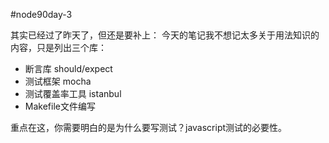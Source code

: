 #node90day-3

其实已经过了昨天了，但还是要补上：
今天的笔记我不想记太多关于用法知识的内容，只是列出三个库：

- 断言库 should/expect
- 测试框架 mocha
- 测试覆盖率工具 istanbul
- Makefile文件编写

重点在这，你需要明白的是为什么要写测试？javascript测试的必要性。
